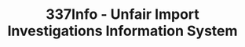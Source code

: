 ---
bigquery: https://console.cloud.google.com/bigquery?p=patents-public-data&d=usitc_investigations&page=dataset&project=sheets-management-319211
citation: US International Trade Commission 337Info Unfair Import Investigations Information
  System
contributors: US International Trade Comission
cost: None
description: US International Trade Commission 337Info Unfair Import Investigations
  Information System contains data on investigations done under Section 337. Section
  337 declares the infringement of certain statutory intellectual property rights
  and other forms of unfair competition in import trade to be unlawful practices.
  Most Section 337 investigations involve allegations of patent or registered trademark
  infringement.
documentation: FAQ and tutorial available on the site
last_edit: 04/12/2022, 17:45:05
location: https://pubapps2.usitc.gov/337external/
maintained_by: US International Trade Comission
schema_fields:
- publication_number
- gcAttorney
- currentActiveALJ
- currentStatus
- aljAssigned
- investigationType
- actualStartDateEvidHear
- cafcAppeals
- respondent
- dateOfPublicationFrNotice
- actualEndDateEvidHear
- invUnfairAct
- startDateMarkmanHearing
- ouiiParticipation
- patentNumbers
- teoIdDueDate
- investigationNo
- scheduledEndDateEvidHear
- scheduledStartDateEvidHear
- markmanHearing
- teoIdIssueDate
- teoReliefGranted
- finalDetViolation
- htsNumbers
- finalIdOnViolationIssue
- complainant
- copyrightNumbers
- dateComplaintFiled
- id
- dateCreated
- patentNumber
- title
- issueDateOtherNonFinal
- internalRemand
- teoProceedingInvolved
- finalDetNoViolation
- finalIdOnViolationDue
- ouiiAttorney
- endDateMarkmanHearing
- targetDate
- lastUpdated
- investigationTermDate
- docketNo
- trademarkNumbers
shortname: unfair_import_investigations
tags:
- import
- legal
- trade
timeframe: 2008-2021 (prior to 2008 downloadable as a JSON file)
title: 337Info - Unfair Import Investigations Information System
uuid: 2721f5ec-e599-4890-9265-9706719fc71e
---